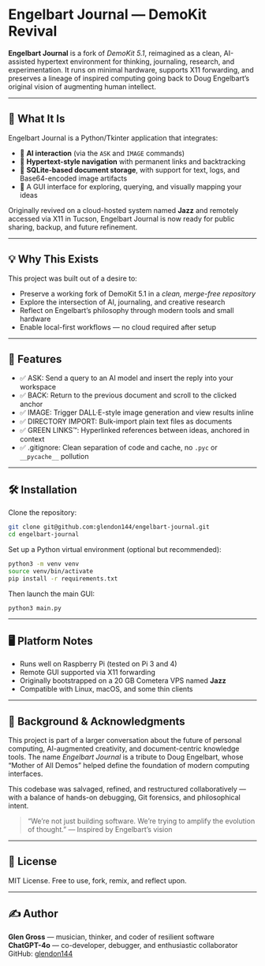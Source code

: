 # Engelbart Journal — DemoKit Revival

**Engelbart Journal** is a fork of *DemoKit 5.1*, reimagined as a clean, AI-assisted hypertext environment for thinking, journaling, research, and experimentation. It runs on minimal hardware, supports X11 forwarding, and preserves a lineage of inspired computing going back to Doug Engelbart’s original vision of augmenting human intellect.

---

## 🌟 What It Is

Engelbart Journal is a Python/Tkinter application that integrates:

- 🧠 **AI interaction** (via the `ASK` and `IMAGE` commands)
- 🔗 **Hypertext-style navigation** with permanent links and backtracking
- 📄 **SQLite-based document storage**, with support for text, logs, and Base64-encoded image artifacts
- 🧰 A GUI interface for exploring, querying, and visually mapping your ideas

Originally revived on a cloud-hosted system named **Jazz** and remotely accessed via X11 in Tucson, Engelbart Journal is now ready for public sharing, backup, and future refinement.

---

## 💡 Why This Exists

This project was built out of a desire to:

- Preserve a working fork of DemoKit 5.1 in a *clean, merge-free repository*
- Explore the intersection of AI, journaling, and creative research
- Reflect on Engelbart’s philosophy through modern tools and small hardware
- Enable local-first workflows — no cloud required after setup

---

## 🚀 Features

- ✅ ASK: Send a query to an AI model and insert the reply into your workspace
- ✅ BACK: Return to the previous document and scroll to the clicked anchor
- ✅ IMAGE: Trigger DALL·E-style image generation and view results inline
- ✅ DIRECTORY IMPORT: Bulk-import plain text files as documents
- ✅ GREEN LINKS™: Hyperlinked references between ideas, anchored in context
- ✅ .gitignore: Clean separation of code and cache, no `.pyc` or `__pycache__` pollution

---

## 🛠️ Installation

Clone the repository:

```bash
git clone git@github.com:glendon144/engelbart-journal.git
cd engelbart-journal
```

Set up a Python virtual environment (optional but recommended):

```bash
python3 -m venv venv
source venv/bin/activate
pip install -r requirements.txt
```

Then launch the main GUI:

```bash
python3 main.py
```

---

## 🖥️ Platform Notes

- Runs well on Raspberry Pi (tested on Pi 3 and 4)
- Remote GUI supported via X11 forwarding
- Originally bootstrapped on a 20 GB Cometera VPS named **Jazz**
- Compatible with Linux, macOS, and some thin clients

---

## 🧬 Background & Acknowledgments

This project is part of a larger conversation about the future of personal computing, AI-augmented creativity, and document-centric knowledge tools. The name *Engelbart Journal* is a tribute to Doug Engelbart, whose “Mother of All Demos” helped define the foundation of modern computing interfaces.

This codebase was salvaged, refined, and restructured collaboratively — with a balance of hands-on debugging, Git forensics, and philosophical intent.

> “We’re not just building software. We’re trying to amplify the evolution of thought.” — Inspired by Engelbart’s vision

---

## 📜 License

MIT License. Free to use, fork, remix, and reflect upon.

---

## ✍️ Author

**Glen Gross** — musician, thinker, and coder of resilient software  
**ChatGPT-4o** — co-developer, debugger, and enthusiastic collaborator  
GitHub: [glendon144](https://github.com/glendon144)
